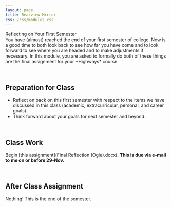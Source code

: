```yaml
---
layout: page
title: Rearview Mirror
css: /css/modules.css
---
```


<div class="panel-group">
  <div class="panel panel-primary">
    <div class="panel-heading">Reflecting on Your First Semester</div>
    <div class="panel-body">You have (almost) reached the end of your first semester of college. Now is a good time to both look back to see how far you have come and to look forward to see where you are headed and to make adjustments if necessary. In this module, you are asked to formally do both of these things are the final assignment for your *Highways* course.
    </div>
  </div>
</div>

&nbsp;

## Preparation for Class

* Reflect on back on this first semester with respect to the items we have discussed in this class (academic, extracurricular, personal, and career goals).
* Think forward about your goals for next semester and beyond.

&nbsp;

## Class Work
Begin [this assignment](Final Reflection (Ogle).docx). **This is due via e-mail to me on or before 29-Nov.**

&nbsp;

## After Class Assignment
Nothing! This is the end of the semester.
